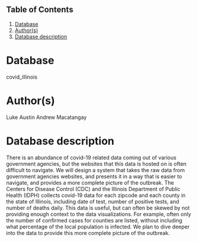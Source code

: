 ## Table of Contents
1. [Database](#database)
1. [Author(s)](#author)
1. [Database description](#description)

# Database
covid_illinois

# Author(s)
Luke Austin
Andrew Macatangay

# Database description
There is an abundance of covid-19 related data coming out of various government agencies, 
but the websites that this data is hosted on is often difficult to navigate. 
We will design a system that takes the raw data from government agencies websites, 
and presents it in a way that is easier to navigate, and provides a more complete picture of the outbreak. 
The Centers for Disease Control (CDC) and the Illinois Department of Public Health (IDPH) collects covid-19 
data for each zipcode and each county in the state of Illinois, including date of test, number of positive tests, 
and number of deaths daily. This data is useful, but can often be skewed by not providing enough context to the data visualizations. 
For example, often only the number of confirmed cases for counties are listed, without including what percentage of the local 
population is infected. We plan to dive deeper into the data to provide this more complete picture of the outbreak.

